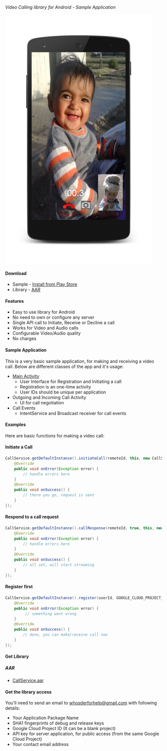 *Video Calling library for Android - Sample Application*

![](sample-screenshot.png)

#### Download
 * Sample - [Install from Play Store](https://play.google.com/store/apps/details?id=com.threebytes.callservicesample)
 * Library - [AAR](https://github.com/3bytessolutions/CallService-sample#get-library)

#### Features
 * Easy to use library for Android
 * No need to own or configure any server
 * Single API call to Initiate, Receive or Decline a call
 * Works for Video and Audio calls
 * Configurable Video/Audio quality
 * No charges

#### Sample Application

This is a very basic sample application, for making and receiving a video call. Below are different classes of the app and it's usage:

 * [Main Activity](https://github.com/3bytessolutions/CallService-sample/blob/master/app/src/main/java/com/threebytes/callservicesample/MainActivity.java)
   * User Interface for Registration and Initiating a call
   * Registration is an one-time activity
   * User IDs should be unique per application
 * Outgoing and Incoming Call Activity
   * UI for call negotiation
 * Call Events
   * IntentService and Broadcast receiver for call events

#### Examples

Here are basic functions for making a video call:

#### Initiate a Call

```java
CallService.getDefaultInstance().initiateCall(remoteId, this, new CallService.Callback() {
    @Override
    public void onError(Exception error) {
	    // handle errors here
	}
	@Override
    public void onSuccess() {
	    // there you go, request is sent
	}
});
```

#### Respond to a call request

```java
CallService.getDefaultInstance().callResponse(remoteId, true, this, new CallService.Callback() {
    @Override
    public void onError(Exception error) {
	    // handle errors here
	}
	@Override
    public void onSuccess() {
	    // all set, will start streaming
	}
});
```

#### Register first

```java
CallService.getDefaultInstance().register(userId, GOOGLE_CLOUD_PROJECT_ID, MainActivity.this, new CallService.Callback() {
    @Override
    public void onError(Exception error) {
	     // something went wrong
	}
	@Override
    public void onSuccess() {
	    // done, you can make/receive call now
	}
});
```

#### Get Library

##### AAR
 * [CallService.aar](https://github.com/3bytessolutions/CallService-sample/blob/master/CallService/CallService.aar)

#### Get the library access

You'll need to send an email to [whosderforhelp@gmail.com](mailto:whosderforhelp@gmail.com) with following details:

* Your Application Package Name
* SHA1 fingerprints of debug and release keys
* Google Cloud Project ID (It can be a blank project)
* API key for server application, for public access (from the same Google Cloud Project)
* Your contact email address
